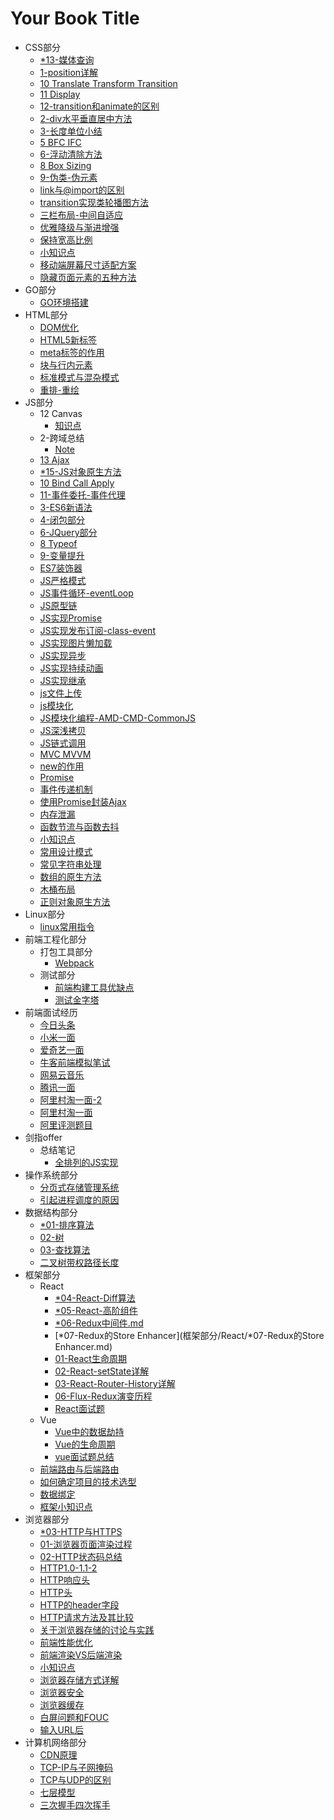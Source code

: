 # Your Book Title

- CSS部分
  * [*13-媒体查询](CSS部分/*13-媒体查询.md)
  * [1-position详解](CSS部分/1-position详解.md)
  * [10 Translate Transform Transition](CSS部分/10-translate-transform-transition.md)
  * [11 Display](CSS部分/11-display.md)
  * [12-transition和animate的区别](CSS部分/12-transition和animate的区别.md)
  * [2-div水平垂直居中方法](CSS部分/2-div水平垂直居中方法.md)
  * [3-长度单位小结](CSS部分/3-长度单位小结.md)
  * [5 BFC IFC](CSS部分/5-BFC-IFC.md)
  * [6-浮动清除方法](CSS部分/6-浮动清除方法.md)
  * [8 Box Sizing](CSS部分/8-box-sizing.md)
  * [9-伪类-伪元素](CSS部分/9-伪类-伪元素.md)
  * [link与@import的区别](CSS部分/link与@import的区别.md)
  * [transition实现类轮播图方法](CSS部分/transition实现类轮播图方法.md)
  * [三栏布局-中间自适应](CSS部分/三栏布局-中间自适应.md)
  * [优雅降级与渐进增强](CSS部分/优雅降级与渐进增强.md)
  * [保持宽高比例](CSS部分/保持宽高比例.md)
  * [小知识点](CSS部分/小知识点.md)
  * [移动端屏幕尺寸适配方案](CSS部分/移动端屏幕尺寸适配方案.md)
  * [隐藏页面元素的五种方法](CSS部分/隐藏页面元素的五种方法.md)
- GO部分
  * [GO环境搭建](GO部分/GO环境搭建.md)
- HTML部分
  * [DOM优化](HTML部分/DOM优化.md)
  * [HTML5新标签](HTML部分/HTML5新标签.md)
  * [meta标签的作用](HTML部分/meta标签的作用.md)
  * [块与行内元素](HTML部分/块与行内元素.md)
  * [标准模式与混杂模式](HTML部分/标准模式与混杂模式.md)
  * [重排-重绘](HTML部分/重排-重绘.md)
- JS部分
  - 12 Canvas
    * [知识点](JS部分/12-canvas/知识点.md)
  - 2-跨域总结
    * [Note](JS部分/2-跨域总结/note.md)
  * [13 Ajax](JS部分/*13-Ajax.md)
  * [*15-JS对象原生方法](JS部分/*15-JS对象原生方法.md)
  * [10 Bind Call Apply](JS部分/10-bind_call_apply.md)
  * [11-事件委托-事件代理](JS部分/11-事件委托-事件代理.md)
  * [3-ES6新语法](JS部分/3-ES6新语法.md)
  * [4-闭包部分](JS部分/4-闭包部分.md)
  * [6-JQuery部分](JS部分/6-JQuery部分.md)
  * [8 Typeof](JS部分/8-typeof.md)
  * [9-变量提升](JS部分/9-变量提升.md)
  * [ES7装饰器](JS部分/ES7装饰器.md)
  * [JS严格模式](JS部分/JS严格模式.md)
  * [JS事件循环-eventLoop](JS部分/JS事件循环-eventLoop.md)
  * [JS原型链](JS部分/JS原型链.md)
  * [JS实现Promise](JS部分/JS实现Promise.md)
  * [JS实现发布订阅-class-event](JS部分/JS实现发布订阅-class-event.md)
  * [JS实现图片懒加载](JS部分/JS实现图片懒加载.md)
  * [JS实现异步](JS部分/JS实现异步.md)
  * [JS实现持续动画](JS部分/JS实现持续动画.md)
  * [JS实现继承](JS部分/JS实现继承.md)
  * [js文件上传](JS部分/js文件上传.md)
  * [js模块化](JS部分/js模块化.md)
  * [JS模块化编程-AMD-CMD-CommonJS](JS部分/JS模块化编程-AMD-CMD-CommonJS.md)
  * [JS深浅拷贝](JS部分/JS深浅拷贝.md)
  * [JS链式调用](JS部分/JS链式调用.md)
  * [MVC MVVM](JS部分/MVC-MVVM.md)
  * [new的作用](JS部分/new的作用.md)
  * [Promise](JS部分/Promise.md)
  * [事件传递机制](JS部分/事件传递机制.md)
  * [使用Promise封装Ajax](JS部分/使用Promise封装Ajax.md)
  * [内存泄漏](JS部分/内存泄漏.md)
  * [函数节流与函数去抖](JS部分/函数节流与函数去抖.md)
  * [小知识点](JS部分/小知识点.md)
  * [常用设计模式](JS部分/常用设计模式.md)
  * [常见字符串处理](JS部分/常见字符串处理.md)
  * [数组的原生方法](JS部分/数组的原生方法.md)
  * [木桶布局](JS部分/木桶布局.md)
  * [正则对象原生方法](JS部分/正则对象原生方法.md)
- Linux部分
  * [linux常用指令](Linux部分/linux常用指令.md)
- 前端工程化部分
  - 打包工具部分
    * [Webpack](前端工程化部分/打包工具部分/webpack.md)
  - 测试部分
    * [前端构建工具优缺点](前端工程化部分/测试部分/前端构建工具优缺点.md)
    * [测试金字塔](前端工程化部分/测试部分/测试金字塔.md)
- 前端面试经历
  * [今日头条](前端面试经历/今日头条.md)
  * [小米一面](前端面试经历/小米一面.md)
  * [爱奇艺一面](前端面试经历/爱奇艺一面.md)
  * [牛客前端模拟笔试](前端面试经历/牛客前端模拟笔试.md)
  * [网易云音乐](前端面试经历/网易云音乐.md)
  * [腾讯一面](前端面试经历/腾讯一面.md)
  * [阿里村淘一面-2](前端面试经历/阿里村淘一面-2.md)
  * [阿里村淘一面](前端面试经历/阿里村淘一面.md)
  * [阿里评测题目](前端面试经历/阿里评测题目.md)
- 剑指offer
  - 总结笔记
    * [全排列的JS实现](剑指offer/总结笔记/全排列的JS实现.md)
- 操作系统部分
  * [分页式存储管理系统](操作系统部分/分页式存储管理系统.md)
  * [引起进程调度的原因](操作系统部分/引起进程调度的原因.md)
- 数据结构部分
  * [*01-排序算法](数据结构部分/*01-排序算法.md)
  * [02-树](数据结构部分/02-树.md)
  * [03-查找算法](数据结构部分/03-查找算法.md)
  * [二叉树带权路径长度](数据结构部分/二叉树带权路径长度.md)
- 框架部分
  - React
    * [*04-React-Diff算法](框架部分/React/*04-React-Diff算法.md)
    * [*05-React-高阶组件](框架部分/React/*05-React-高阶组件.md)
    * [*06-Redux中间件.md](框架部分/React/*06-Redux中间件.md.md)
    * [*07-Redux的Store Enhancer](框架部分/React/*07-Redux的Store Enhancer.md)
    * [01-React生命周期](框架部分/React/01-React生命周期.md)
    * [02-React-setState详解](框架部分/React/02-React-setState详解.md)
    * [03-React-Router-History详解](框架部分/React/03-React-Router-History详解.md)
    * [06-Flux-Redux演变历程](框架部分/React/06-Flux-Redux演变历程.md)
    * [React面试题](框架部分/React/React面试题.md)
  - Vue
    * [Vue中的数据劫持](框架部分/Vue/Vue中的数据劫持.md)
    * [Vue的生命周期](框架部分/Vue/Vue的生命周期.md)
    * [vue面试题总结](框架部分/Vue/vue面试题总结.md)
  * [前端路由与后端路由](框架部分/前端路由与后端路由.md)
  * [如何确定项目的技术选型](框架部分/如何确定项目的技术选型.md)
  * [数据绑定](框架部分/数据绑定.md)
  * [框架小知识点](框架部分/框架小知识点.md)
- 浏览器部分
  * [*03-HTTP与HTTPS](浏览器部分/*03-HTTP与HTTPS.md)
  * [01-浏览器页面渲染过程](浏览器部分/01-浏览器页面渲染过程.md)
  * [02-HTTP状态码总结](浏览器部分/02-HTTP状态码总结.md)
  * [HTTP1.0-1.1-2](浏览器部分/HTTP1.0-1.1-2.md)
  * [HTTP响应头](浏览器部分/HTTP响应头.md)
  * [HTTP头](浏览器部分/HTTP头.md)
  * [HTTP的header字段](浏览器部分/HTTP的header字段.md)
  * [HTTP请求方法及其比较](浏览器部分/HTTP请求方法及其比较.md)
  * [关于浏览器存储的讨论与实践](浏览器部分/关于浏览器存储的讨论与实践.md)
  * [前端性能优化](浏览器部分/前端性能优化.md)
  * [前端渲染VS后端渲染](浏览器部分/前端渲染VS后端渲染.md)
  * [小知识点](浏览器部分/小知识点.md)
  * [浏览器存储方式详解](浏览器部分/浏览器存储方式详解.md)
  * [浏览器安全](浏览器部分/浏览器安全.md)
  * [浏览器缓存](浏览器部分/浏览器缓存.md)
  * [白屏问题和FOUC](浏览器部分/白屏问题和FOUC.md)
  * [输入URL后](浏览器部分/输入URL后.md)
- 计算机网络部分
  * [CDN原理](计算机网络部分/CDN原理.md)
  * [TCP-IP与子网掩码](计算机网络部分/TCP-IP与子网掩码.md)
  * [TCP与UDP的区别](计算机网络部分/TCP与UDP的区别.md)
  * [七层模型](计算机网络部分/七层模型.md)
  * [三次握手四次挥手](计算机网络部分/三次握手四次挥手.md)
